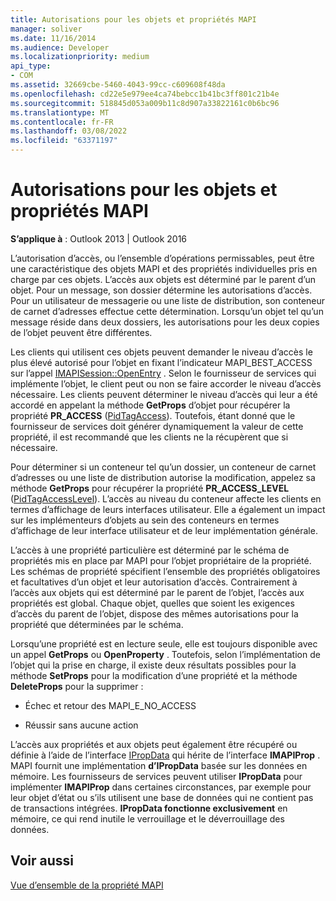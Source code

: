 ```yaml
---
title: Autorisations pour les objets et propriétés MAPI
manager: soliver
ms.date: 11/16/2014
ms.audience: Developer
ms.localizationpriority: medium
api_type:
- COM
ms.assetid: 32669cbe-5460-4043-99cc-c609608f48da
ms.openlocfilehash: cd22e5e979ee4ca74bebcc1b41bc3ff801c21b4e
ms.sourcegitcommit: 518845d053a009b11c8d907a33822161c0b6bc96
ms.translationtype: MT
ms.contentlocale: fr-FR
ms.lasthandoff: 03/08/2022
ms.locfileid: "63371197"
---
```

# <a name="permissions-for-mapi-objects-and-properties"></a>Autorisations pour les objets et propriétés MAPI

  
  
**S’applique à** : Outlook 2013 | Outlook 2016 
  
L’autorisation d’accès, ou l’ensemble d’opérations permissables, peut être une caractéristique des objets MAPI et des propriétés individuelles pris en charge par ces objets. L’accès aux objets est déterminé par le parent d’un objet. Pour un message, son dossier détermine les autorisations d’accès. Pour un utilisateur de messagerie ou une liste de distribution, son conteneur de carnet d’adresses effectue cette détermination. Lorsqu’un objet tel qu’un message réside dans deux dossiers, les autorisations pour les deux copies de l’objet peuvent être différentes. 
  
Les clients qui utilisent ces objets peuvent demander le niveau d’accès le plus élevé autorisé pour l’objet en fixant l’indicateur MAPI_BEST_ACCESS sur l’appel [IMAPISession::OpenEntry](imapisession-openentry.md) . Selon le fournisseur de services qui implémente l’objet, le client peut ou non se faire accorder le niveau d’accès nécessaire. Les clients peuvent déterminer le niveau d’accès qui leur a été accordé en appelant la méthode **GetProps** d’objet pour récupérer la propriété **PR_ACCESS** ([PidTagAccess](pidtagaccess-canonical-property.md)). Toutefois, étant donné que le fournisseur de services doit générer dynamiquement la valeur de cette propriété, il est recommandé que les clients ne la récupèrent que si nécessaire. 
  
Pour déterminer si un conteneur tel qu’un dossier, un conteneur de carnet d’adresses ou une liste de distribution autorise la modification, appelez sa méthode **GetProps** pour récupérer la propriété **PR_ACCESS_LEVEL** ([PidTagAccessLevel](pidtagaccesslevel-canonical-property.md)). L’accès au niveau du conteneur affecte les clients en termes d’affichage de leurs interfaces utilisateur. Elle a également un impact sur les implémenteurs d’objets au sein des conteneurs en termes d’affichage de leur interface utilisateur et de leur implémentation générale. 
  
L’accès à une propriété particulière est déterminé par le schéma de propriétés mis en place par MAPI pour l’objet propriétaire de la propriété. Les schémas de propriété spécifient l’ensemble des propriétés obligatoires et facultatives d’un objet et leur autorisation d’accès. Contrairement à l’accès aux objets qui est déterminé par le parent de l’objet, l’accès aux propriétés est global. Chaque objet, quelles que soient les exigences d’accès du parent de l’objet, dispose des mêmes autorisations pour la propriété que déterminées par le schéma.
  
Lorsqu’une propriété est en lecture seule, elle est toujours disponible avec un appel **GetProps** ou **OpenProperty** . Toutefois, selon l’implémentation de l’objet qui la prise en charge, il existe deux résultats possibles pour la méthode **SetProps** pour la modification d’une propriété et la méthode **DeleteProps** pour la supprimer : 
  
- Échec et retour des MAPI_E_NO_ACCESS
    
- Réussir sans aucune action
    
L’accès aux propriétés et aux objets peut également être récupéré ou définie à l’aide de l’interface [IPropData](ipropdataimapiprop.md) qui hérite de l’interface **IMAPIProp** . MAPI fournit une implémentation **d’IPropData** basée sur les données en mémoire. Les fournisseurs de services peuvent utiliser **IPropData** pour implémenter **IMAPIProp** dans certaines circonstances, par exemple pour leur objet d’état ou s’ils utilisent une base de données qui ne contient pas de transactions intégrées. **IPropData fonctionne exclusivement** en mémoire, ce qui rend inutile le verrouillage et le déverrouillage des données. 
  
## <a name="see-also"></a>Voir aussi



[Vue d’ensemble de la propriété MAPI](mapi-property-overview.md)

